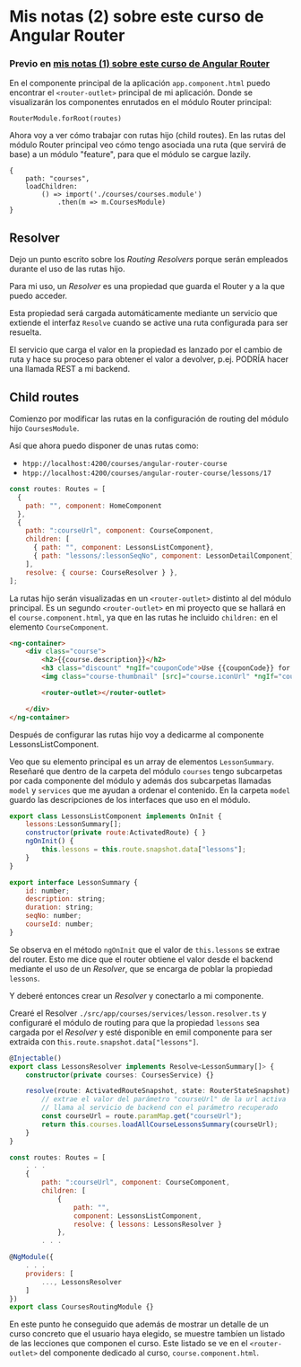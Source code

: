# Mis notas (2) sobre este curso de Angular Router

### Previo en [mis notas (1) sobre este curso de Angular Router](./README_mis_notas_1.md)

En el componente principal de la aplicación `app.component.html` puedo encontrar el `<router-outlet>` principal de mi aplicación. Donde se visualizarán los componentes enrutados en el módulo Router principal: 
```
RouterModule.forRoot(routes)
```

Ahora voy a ver cómo trabajar con rutas hijo (child routes). En las rutas del módulo Router principal veo cómo tengo asociada una ruta (que servirá de base) a un módulo "feature", para que el módulo se cargue lazily.
```
{
    path: "courses", 
    loadChildren: 
        () => import('./courses/courses.module')
            .then(m => m.CoursesModule)
}
```
## Resolver 
Dejo un punto escrito sobre los *Routing Resolvers* porque serán empleados durante el uso de las rutas hijo. 

Para mi uso, un *Resolver* es una propiedad que guarda el Router y a la que puedo acceder. 

Esta propiedad será cargada automáticamente mediante un servicio que extiende el interfaz `Resolve` cuando se active una ruta configurada para ser resuelta.

El servicio que carga el valor en la propiedad es lanzado por el cambio de ruta y hace su proceso para obtener el valor a devolver, p.ej. PODRÍA hacer una llamada REST a mi backend.

## Child routes

Comienzo por modificar las rutas en la configuración de routing del módulo hijo `CoursesModule`.

Así que ahora puedo disponer de unas rutas como: 
* `htpp://localhost:4200/courses/angular-router-course`
* `htpp://localhost:4200/courses/angular-router-course/lessons/17`
```javascript
const routes: Routes = [
  { 
    path: "", component: HomeComponent 
  }, 
  { 
    path: ":courseUrl", component: CourseComponent, 
    children: [
      { path: "", component: LessonsListComponent},
      { path: "lessons/:lessonSeqNo", component: LessonDetailComponent}
    ],
    resolve: { course: CourseResolver } }, 
];
```

La rutas hijo serán visualizadas en un `<router-outlet>` distinto al del módulo principal. 
Es un segundo `<router-outlet>` en mi proyecto que se hallará en el `course.component.html`, 
ya que en las rutas he incluido `children:` en el elemento `CourseComponent`.

```html
<ng-container>
    <div class="course">
        <h2>{{course.description}}</h2>
        <h3 class="discount" *ngIf="couponCode">Use {{couponCode}} for a huge discount!</h3>
        <img class="course-thumbnail" [src]="course.iconUrl" *ngIf="course">

        <router-outlet></router-outlet>

    </div>
</ng-container>
```

Después de configurar las rutas hijo voy a dedicarme al componente LessonsListComponent. 

Veo que su elemento principal es un array de elementos `LessonSummary`.
Reseñaré que dentro de la carpeta del módulo `courses` tengo subcarpetas por cada componente del módulo y además dos subcarpetas llamadas `model` y `services` que me ayudan a ordenar el contenido.
En la carpeta `model` guardo las descripciones de los interfaces que uso en el módulo.

```javascript
export class LessonsListComponent implements OnInit {
    lessons:LessonSummary[];
    constructor(private route:ActivatedRoute) { }
    ngOnInit() { 
        this.lessons = this.route.snapshot.data["lessons"];     
    }
}

export interface LessonSummary {
    id: number;
    description: string;
    duration: string;
    seqNo: number;
    courseId: number;
}
```

Se observa en el método `ngOnInit` que el valor de `this.lessons` se extrae del router. 
Esto me dice que el router obtiene el valor desde el backend mediante el uso de un *Resolver*, que se encarga de poblar la propiedad `lessons`.

Y deberé entonces crear un *Resolver* y conectarlo a mi componente.

Crearé el Resolver `./src/app/courses/services/lesson.resolver.ts` y configuraré el módulo de routing para que la propiedad `lessons` sea cargada por el *Resolver* y esté disponible en emil componente para ser extraida con t`his.route.snapshot.data["lessons"]`.

```typescript
@Injectable()
export class LessonsResolver implements Resolve<LessonSummary[]> {
    constructor(private courses: CoursesService) {}

    resolve(route: ActivatedRouteSnapshot, state: RouterStateSnapshot): Observable<LessonSummary[]> {
        // extrae el valor del parámetro "courseUrl" de la url activa
        // llama al servicio de backend con el parámetro recuperado
        const courseUrl = route.paramMap.get("courseUrl"); 
        return this.courses.loadAllCourseLessonsSummary(courseUrl);
    }
}
```

```javascript
const routes: Routes = [
    . . .  
    { 
        path: ":courseUrl", component: CourseComponent, 
        children: [
            { 
                path: "", 
                component: LessonsListComponent, 
                resolve: { lessons: LessonsResolver } 
            },
        . . .

@NgModule({
    . . .
    providers: [
        ..., LessonsResolver
    ]
})
export class CoursesRoutingModule {}
```

En este punto he conseguido que además de mostrar un detalle de un curso concreto que el usuario haya elegido, se muestre tambíen un listado de las lecciones que componen el curso. 
Este listado se ve en el `<router-outlet>` del componente dedicado al curso, `course.component.html`.


